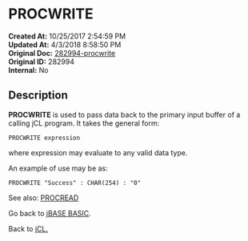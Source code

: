 # PROCWRITE

**Created At:** 10/25/2017 2:54:59 PM  
**Updated At:** 4/3/2018 8:58:50 PM  
**Original Doc:** [282994-procwrite](https://docs.jbase.com/45792-jcl/282994-procwrite)  
**Original ID:** 282994  
**Internal:** No  

## Description

**PROCWRITE** is used to pass data back to the primary input buffer of a calling jCL program. It takes the general form:

```
PROCWRITE expression
```

where expression may evaluate to any valid data type.

An example of use may be as:

```
PROCWRITE "Success" : CHAR(254) : "0"
```

See also: [PROCREAD](./../../../jbase-basic-%28jbc%29/procread)

Go back to [jBASE BASIC](./../../../jbase-basic-%28jbc%29/jbase-basic-programmers-reference-guide).

Back to [jCL.](./../README.md)

